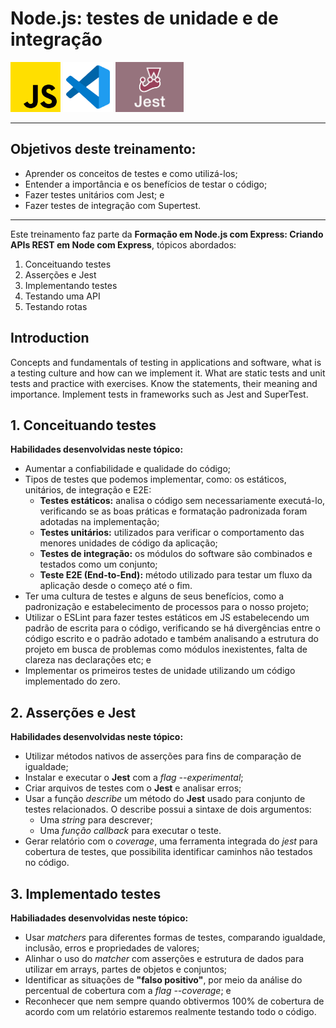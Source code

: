 # Node.js: testes de unidade e de integração

<a href="https://developer.mozilla.org/en-US/docs/Web/JavaScript" target="_blank"><img src="/logos/JavaScript.png" alt="Logo JavaScript" widht="80" height="80"></a> <img src="/logos/VS Code.png" alt="Logo do VS Code" widht="80" height="80"> <a href="https://jestjs.io/pt-BR/docs/configuration" target="_blank"><img src="/logos/jest.png" alt="Logo Jest" widht="80" height="80"></a>

-----
## Objetivos deste treinamento:
+ Aprender os conceitos de testes e como utilizá-los;
+ Entender a importância e os benefícios de testar o código;
+ Fazer testes unitários com Jest; e
+ Fazer testes de integração com Supertest.

*****

Este treinamento faz parte da **Formação em Node.js com Express: Criando APIs REST em Node com Express**, tópicos abordados:
1. Conceituando testes
2. Asserções e Jest
3. Implementando testes
4. Testando uma API
5. Testando rotas

## Introduction
Concepts and fundamentals of testing in applications and software, what is a testing culture and how can we implement it. What are static tests and unit tests and practice with exercises. Know the statements, their meaning and importance. Implement tests in frameworks such as Jest and SuperTest.

## 1. Conceituando testes
**Habilidades desenvolvidas neste tópico:**
+ Aumentar a confiabilidade e qualidade do código;
+ Tipos de testes que podemos implementar, como: os estáticos, unitários, de integração e E2E:
  - **Testes estáticos:** analisa o código sem necessariamente executá-lo, verificando se as boas práticas e formatação padronizada foram adotadas na implementação;
  - **Testes unitários:** utilizados para verificar o comportamento das menores unidades de código da aplicação;
  - **Testes de integração:** os módulos do software são combinados e testados como um conjunto;
  - **Teste E2E (End-to-End):** método utilizado para testar um fluxo da aplicação desde o começo até o fim.
+ Ter uma cultura de testes e alguns de seus benefícios, como a padronização e estabelecimento de processos para o nosso projeto;
+ Utilizar o ESLint para fazer testes estáticos em JS estabelecendo um padrão de escrita para o código, verificando se há divergências entre o código escrito e o padrão adotado e também analisando a estrutura do projeto em busca de problemas como módulos inexistentes, falta de clareza nas declarações etc; e
+ Implementar os primeiros testes de unidade utilizando um código implementado do zero.

## 2. Asserções e Jest
**Habilidades desenvolvidas neste tópico:**
+ Utilizar métodos nativos de asserções para fins de comparação de igualdade;
+ Instalar e executar o **Jest** com a *flag --experimental*;
+ Criar arquivos de testes com o **Jest** e analisar erros;
+ Usar a função *describe* um método do **Jest** usado para conjunto de testes relacionados. O describe possui a sintaxe de dois argumentos:
  - Uma *string* para descrever;
  - Uma *função callback* para executar o teste.
+ Gerar relatório com o *coverage*, uma ferramenta integrada do *jest* para cobertura de testes, que possibilita identificar caminhos não testados no código.

## 3. Implementado testes
**Habiliadades desenvolvidas neste tópico:**
* Usar *matchers* para diferentes formas de testes, comparando igualdade, inclusão, erros e propriedades de valores;
* Alinhar o uso do *matcher* com asserções e estrutura de dados para utilizar em arrays, partes de objetos e conjuntos;
* Identificar as situações de **"falso positivo"**, por meio da análise do percentual de cobertura com a *flag --coverage*; e
* Reconhecer que nem sempre quando obtivermos 100% de cobertura de acordo com um relatório estaremos realmente testando todo o código.
